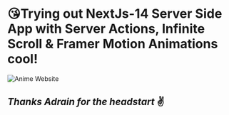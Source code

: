# 😘Trying out NextJs-14 Server Side App with Server Actions, Infinite Scroll & Framer Motion Animations cool!

![Anime Website](https://m.media-amazon.com/images/S/pv-target-images/86eaa7f54e9b4d67c3e1c609c075b02e089f80bd5cc6e8395a1a0682dc091350._UR1920,1080_SX720_FMjpg_.jpg)

## _Thanks Adrain for the headstart_ ✌️
